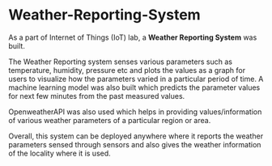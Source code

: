 # Weather-Reporting-System
As a part of Internet of Things (IoT) lab, a **Weather Reporting System** was built.

The Weather Reporting system senses various parameters such as temperature, humidity, pressure etc and plots the values as a graph for users to visualize how the parameters varied in a particular period of time. A machine learning model was also built which predicts the parameter values for next few minutes from the past measured values.

OpenweatherAPI was also used which helps in providing values/information of various weather parameters of a particular region or area.

Overall, this system can be deployed anywhere where it reports the weather parameters sensed through sensors and also gives the weather information of the locality where it is used.
